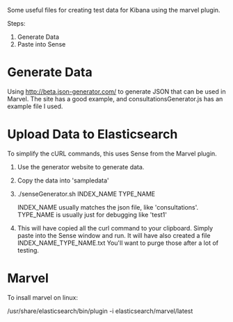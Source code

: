 Some useful files for creating test data for Kibana using the marvel plugin.

Steps:
1. Generate Data
2. Paste into Sense

Generate Data
=============
Using http://beta.json-generator.com/ to generate JSON that can be used in Marvel. The site has a good example, and consultationsGenerator.js has an example file I used.

Upload Data to Elasticsearch
============================
To simplify the cURL commands, this uses Sense from the Marvel plugin.

1. Use the generator website to generate data.
2. Copy the data into 'sampledata'
3. ./senseGenerator.sh INDEX_NAME TYPE_NAME

    INDEX_NAME usually matches the json file, like 'consultations'.
    TYPE_NAME is usually just for debugging like 'test1'

4. This will have copied all the curl command to your clipboard. Simply paste into the Sense window and run. It will have also created a file INDEX_NAME_TYPE_NAME.txt You'll want to purge those after a lot of testing.

Marvel
======
To insall marvel on linux:

/usr/share/elasticsearch/bin/plugin -i elasticsearch/marvel/latest